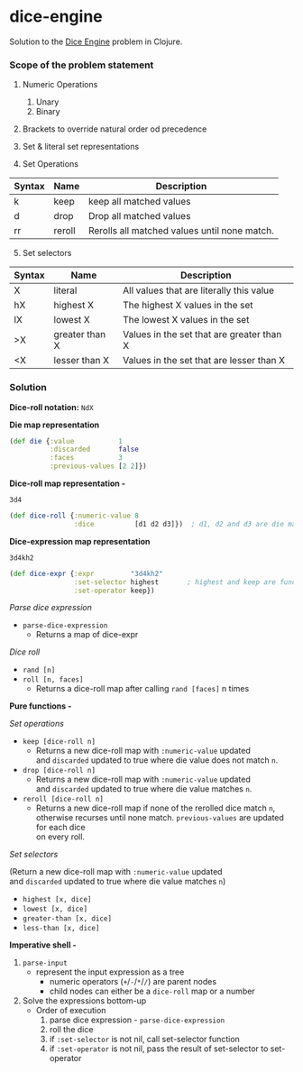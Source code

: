 # dice-engine

Solution to the [Dice Engine](https://github.com/nilenso/winter-onboarding-2021/blob/main/doc/dice-engine-problem.md)
problem in Clojure.

### Scope of the problem statement ###

1. Numeric Operations
    1. Unary
    2. Binary

2. Brackets to override natural order od precedence
3. Set & literal set representations
4. Set Operations

| Syntax | Name           | Description                                                                  |
|--------|----------------|------------------------------------------------------------------------------|
| k      | keep           | keep all matched values                                                      |
| d      | drop           | Drop all matched values                                                      |
| rr     | reroll         | Rerolls all matched values until none match.                                 |

5. Set selectors

| Syntax | Name              | Description                                   |
|--------|-------------------|-----------------------------------------------|
| X      | literal           | All values that are literally this value      |
| hX     | highest X         | The highest X values in the set               |
| lX     | lowest X          | The lowest X values in the set                |
| \>X    | greater than X    | Values in the set that are greater than X     |
| \<X    | lesser than X     | Values in the set that are lesser than X      |

### Solution ###

**Dice-roll notation:** `NdX`

**Die map representation**

```clojure
(def die {:value           1
          :discarded       false
          :faces           3
          :previous-values [2 2]})
```

**Dice-roll map representation -**

`3d4`

```clojure
(def dice-roll {:numeric-value 8
                :dice          [d1 d2 d3]})  ; d1, d2 and d3 are die maps of face value 4, 3 & 1
``` 

**Dice-expression map representation**

`3d4kh2`

```clojure
(def dice-expr {:expr         "3d4kh2"
                :set-selector highest       ; highest and keep are functions
                :set-operator keep})
```

_Parse dice expression_

- `parse-dice-expression`
    - Returns a map of dice-expr

_Dice roll_

- `rand [n]`
- `roll [n, faces]`
    - Returns a dice-roll map after calling `rand [faces]` n times

**Pure functions -**

_Set operations_

- `keep [dice-roll n]`
    - Returns a new dice-roll map with `:numeric-value` updated \
      and `discarded` updated to true where die value does not match `n`.
- `drop [dice-roll n]`
    - Returns a new dice-roll map with `:numeric-value` updated \
      and `discarded` updated to true where die value matches `n`.
- `reroll [dice-roll n]`
    - Returns a new dice-roll map if none of the rerolled dice match `n`,\
      otherwise recurses until none match. `previous-values` are updated for each dice \
      on every roll.

_Set selectors_

(Return a new dice-roll map with `:numeric-value` updated \
and `discarded` updated to true where die value matches `n`)

- `highest [x, dice]`
- `lowest [x, dice]`
- `greater-than [x, dice]`
- `less-than [x, dice]`

**Imperative shell -**

1. `parse-input`
    - represent the input expression as a tree
        - numeric operators (`+`/`-`/`*`/`/`) are parent nodes
        - child nodes can either be a `dice-roll` map or a number
2. Solve the expressions bottom-up
    - Order of execution
        1. parse dice expression - `parse-dice-expression`
        2. roll the dice
        3. if `:set-selector` is not nil, call set-selector function
        4. if `:set-operator` is not nil, pass the result of set-selector to set-operator
